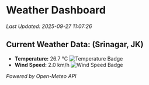 
# Weather Dashboard

_Last Updated: 2025-09-27 11:07:26_

## Current Weather Data: (Srinagar, JK)
- **Temperature:** 26.7 °C ![Temperature Badge](https://img.shields.io/badge/Temperature-Medium%20Temp-green)
- **Wind Speed:** 2.0 km/h ![Wind Speed Badge](https://img.shields.io/badge/Wind%20Speed-Light%20Wind-blue)

*Powered by Open-Meteo API*
